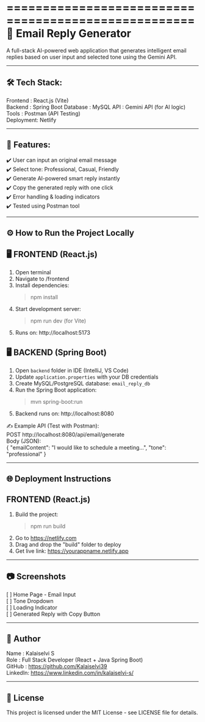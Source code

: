 
====================================================
📧 Email Reply Generator
====================================================

A full-stack AI-powered web application that generates intelligent email replies based on user input and selected tone using the Gemini API.

----------------------------------------------------
🛠️ Tech Stack:
----------------------------------------------------
Frontend  : React.js (Vite)  
Backend   : Spring Boot
Database  : MySQL 
API       : Gemini API (for AI logic)  
Tools     : Postman (API Testing)  
Deployment: Netlify

----------------------------------------------------
🚀 Features:
----------------------------------------------------
✔️ User can input an original email message  
✔️ Select tone: Professional, Casual, Friendly  
✔️ Generate AI-powered smart reply instantly  
✔️ Copy the generated reply with one click  
✔️ Error handling & loading indicators  
✔️ Tested using Postman tool

----------------------------------------------------
⚙️ How to Run the Project Locally
----------------------------------------------------

🖥️ FRONTEND (React.js)  
-------------------------
1. Open terminal  
2. Navigate to /frontend  
3. Install dependencies:  
   > npm install  
4. Start development server:  
   > npm run dev   (for Vite)  
5. Runs on: http://localhost:5173

🖥️ BACKEND (Spring Boot)  
-------------------------
1. Open `backend` folder in IDE (IntelliJ, VS Code)  
2. Update `application.properties` with your DB credentials  
3. Create MySQL/PostgreSQL database: `email_reply_db`  
4. Run the Spring Boot application:  
   > mvn spring-boot:run  
5. Backend runs on: http://localhost:8080  

✍️ Example API (Test with Postman):  
POST http://localhost:8080/api/email/generate  
Body (JSON):  
{
   "emailContent": "I would like to schedule a meeting...",
   "tone": "professional"
}

----------------------------------------------------
🌐 Deployment Instructions
----------------------------------------------------

FRONTEND (React.js)  
-------------------------
1. Build the project:  
   > npm run build  
2. Go to https://netlify.com  
3. Drag and drop the "build" folder to deploy  
4. Get live link: https://yourappname.netlify.app  

----------------------------------------------------
📷 Screenshots
----------------------------------------------------
[ ] Home Page - Email Input  
[ ] Tone Dropdown  
[ ] Loading Indicator  
[ ] Generated Reply with Copy Button  

----------------------------------------------------
👤 Author
----------------------------------------------------
Name    : Kalaiselvi S  
Role    : Full Stack Developer (React + Java Spring Boot)  
GitHub  : https://github.com/Kalaiselvi39  
LinkedIn: https://www.linkedin.com/in/kalaiselvi-s/  

----------------------------------------------------
📄 License
----------------------------------------------------
This project is licensed under the MIT License - see LICENSE file for details.
